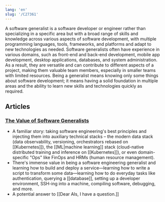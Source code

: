 ```yaml
---
lang: 'en'
slug: '/C27361'
---
```


A software generalist is a software developer or engineer rather than specializing in a specific area but with a broad range of skills and knowledge across various aspects of software development, with multiple programming languages, tools, frameworks, and platforms and adapt to new technologies as needed. Software generalists often have experience in various domains, such as front-end and back-end development, mobile app development, desktop applications, databases, and system administration. As a result, they are versatile and can contribute to different aspects of a project, making them valuable team members, especially in smaller teams with limited resources. Being a generalist means knowing only some things about software development; it means having a solid foundation in multiple areas and the ability to learn new skills and technologies quickly as required.

## Articles

### [The Value of Software Generalists](https://matt-rickard.ghost.io/the-value-of-software-generalists/)

- A familiar story: taking software engineering's best principles and injecting them into auxiliary technical stacks – the modern data stack (data observability, versioning, orchestrators rebased on [[Kubernetes]]), the [[ML|machine learning]] stack (cloud-native distributed training and inference on [[Kubernetes]]), or even domain-specific "Ops" like FinOps and HRMs (human resource management).
- There's immense value in being a software engineering generalist and learning how to build and deploy a service—learning how to write a script to transform some data—learning how to do everyday tasks like authentication, querying a [[database]], setting up a developer environment, SSH-ing into a machine, compiling software, debugging, and more.
- A potential answer to [[Dear AIs, I have a question.]]
